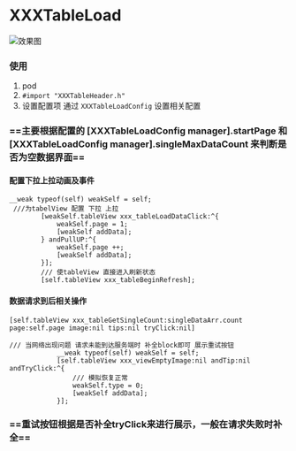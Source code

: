 # XXXTableLoad

![效果图](https://ws1.sinaimg.cn/large/006tNc79gy1freay40vu8g30ap0nn1kx.gif)

### 使用
1. pod
2. ` #import "XXXTableHeader.h" `
3. 设置配置项 通过 `XXXTableLoadConfig` 设置相关配置


### ==主要根据配置的 [XXXTableLoadConfig manager].startPage 和 [XXXTableLoadConfig manager].singleMaxDataCount 来判断是否为空数据界面==


#### 配置下拉上拉动画及事件
```
__weak typeof(self) weakSelf = self;
 ///为tabelView 配置 下拉 上拉
        [weakSelf.tableView xxx_tableLoadDataClick:^{
            weakSelf.page = 1;
            [weakSelf addData];
        } andPullUP:^{
            weakSelf.page ++;
            [weakSelf addData];
        }];
        /// 使tableView 直接进入刷新状态
        [self.tableView xxx_tableBeginRefresh];
```

#### 数据请求到后相关操作
```
[self.tableView xxx_tableGetSingleCount:singleDataArr.count page:self.page image:nil tips:nil tryClick:nil]

/// 当网络出现问题 请求未能到达服务端时 补全block即可 展示重试按钮
            __weak typeof(self) weakSelf = self;
            [self.tableView xxx_viewEmptyImage:nil andTip:nil andTryClick:^{
                /// 模拟恢复正常
                weakSelf.type = 0;
                [weakSelf addData];
            }];

```

### ==重试按钮根据是否补全tryClick来进行展示，一般在请求失败时补全==



